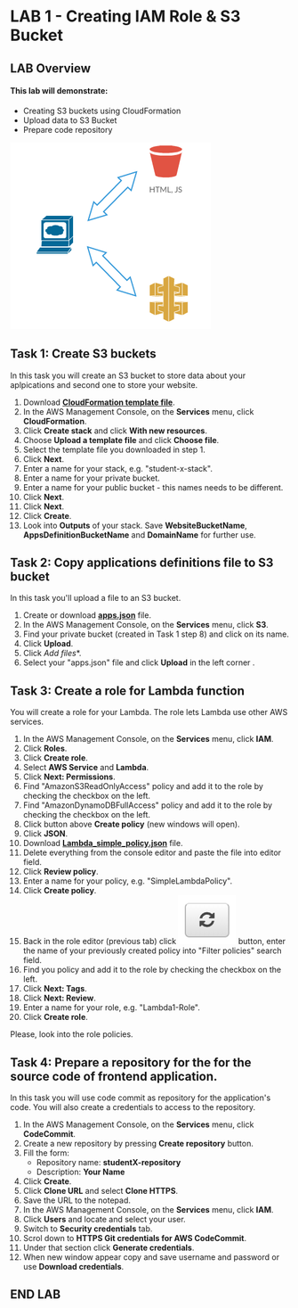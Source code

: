 
# LAB 1 - Creating IAM Role & S3 Bucket

## LAB Overview

#### This lab will demonstrate:
* Creating S3 buckets using CloudFormation
* Upload data to S3 Bucket
* Prepare code repository


![Lab1 schema](./img/s3.png)


## Task 1: Create S3 buckets

In this task you will create an S3 bucket to store data about your aplpications and second one to store your website.

1. Download **[CloudFormation template file](./cf_templates/s3.yaml)**.
2. In the AWS Management Console, on the **Services** menu, click **CloudFormation**.
3. Click **Create stack** and click  **With new resources**.
4. Choose **Upload a template file** and click **Choose file**.
5. Select the template file you downloaded in step 1.
6. Click **Next**.
7. Enter a name for your stack, e.g. "student-x-stack".
8. Enter a name for your private bucket.
9. Enter a name for your public bucket - this names needs to be different.
10. Click **Next**.
11. Click **Next**.
12. Click **Create**.
13. Look into **Outputs** of your stack. Save **WebsiteBucketName**, **AppsDefinitionBucketName** and **DomainName** for further use.


## Task 2: Copy applications definitions file to S3 bucket

In this task you'll upload a file to an S3 bucket.

1. Create or download  **[apps.json](apps.json)** file.
2. In the AWS Management Console, on the **Services** menu, click **S3**.
3. Find your private bucket (created in Task 1 step 8) and click on its name.
4. Click **Upload**.
5. Click *Add files**.
6. Select your "apps.json" file and click **Upload** in the left corner  .



## Task 3: Create a role for Lambda function

You will create a role for your Lambda. The role lets Lambda use other AWS services.

1. In the AWS Management Console, on the **Services** menu, click **IAM**.
2. Click **Roles**.
3. Click **Create role**.
4. Select **AWS Service** and **Lambda**.
5. Click **Next: Permissions**.
6. Find "AmazonS3ReadOnlyAccess" policy and add it to the role by checking the checkbox on the left.
7. Find "AmazonDynamoDBFullAccess" policy and add it to the role by checking the checkbox on the left.
8. Click button above **Create policy** (new windows will open).
9. Click **JSON**.
10. Download  **[Lambda_simple_policy.json](Lambda_simple_policy.json)** file.
11. Delete everything from the console editor and paste the file into editor field.
12. Click **Review policy**.
13. Enter a name for your policy, e.g. "SimpleLambdaPolicy".
14. Click **Create policy**.
15. Back in the role editor (previous tab) click ![Refresh button](img/refresh.png) button, enter the name of your previously created policy into "Filter policies" search field.
16. Find you policy and add it to the role by checking the checkbox on the left.
8. Click **Next: Tags**.
9. Click **Next: Review**.
10. Enter a name for your role, e.g. "Lambda1-Role".
11. Click **Create role**.

Please, look into the role policies. 

## Task 4: Prepare a repository for the for the source code of frontend application.

In this task you will use code commit as repository for the application's code. You will also create a credentials to access to the repository.

1. In the AWS Management Console, on the **Services** menu, click **CodeCommit**.
2. Create a new repository by pressing **Create repository** button.
3. Fill the form:
   * Repository name: **studentX-repository**
   * Description: **Your Name**
4. Click **Create**.
5. Click **Clone URL** and select **Clone HTTPS**.
6. Save the URL to the notepad.
7. In the AWS Management Console, on the **Services** menu, click **IAM**.
8. Click **Users** and locate and select your user.
9. Switch to **Security credentials** tab.
10. Scrol down to **HTTPS Git credentials for AWS CodeCommit**.
11. Under that section click **Generate credentials**.
12. When new window appear copy and save username and password or use **Download credentials**.

## END LAB

<br><br>

